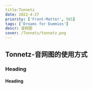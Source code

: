 ```yaml
---
title:Tonnetz
date: 2022-4-27
priority: ['Front-Matter', 501]
tags: ['Dreams for Dummies']
descr: 音网图
cover: /Tonnetz/tonnetz.png
---
```


## Tonnetz-音网图的使用方式

### Heading

#### Heading
